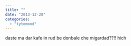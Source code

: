 ```yaml
---
title: ""
date: "2013-12-28"
categories: 
  - "tytomood"
---
```


daste ma dar kafe in rud be donbale che migardad??!! hich
